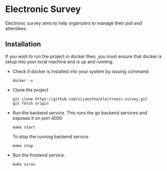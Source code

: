 # Electronic Survey
Electronic survey aims to help organizers to manage their poll and attendees.

## Installation
If you wish to run the project in docker then, you must ensure that docker is setup into your local machine and is up and running.

- Check if docker is installed into your system by issuing command: 
  ```
  docker -v
  ```
- Clone the project
  ```
  git clone https://github.com/sijanstha/electronic-survey.git
  git fetch origin
  ```
- Run the backend service. This runs the go backend services and exposes it on port 4000
  ```
  make start
  ```
  To stop the running backend service
  ```
  make stop
  ```
- Run the frontend service.
  ```
  make uirun
  ```

